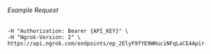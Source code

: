 
###### Example Request
```curl \
-H "Authorization: Bearer {API_KEY}" \
-H "Ngrok-Version: 2" \
https://api.ngrok.com/endpoints/ep_2ElyF9fYE9WHuciNFqLaCE4Apir
